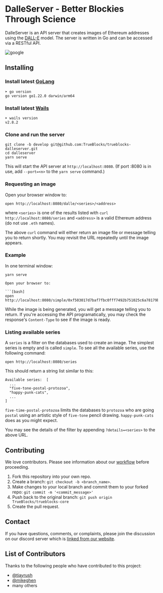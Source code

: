 # DalleServer - Better Blockies Through Science

DalleServer is an API server that creates images of Ethereum addresses using the
[DALL-E](https://openai.com/research/dall-e/) model. The server is written in Go
and can be accessed via a RESTful API.

<img alt="google" src="https://www.google.com/logos/doodles/2024/paris-games-breaking-6753651837110566-law.gif">

## Installing

### Install latest [GoLang](https://go.dev/doc/install)

```[bash]
➤ go version
go version go1.22.0 darwin/arm64
```

### Install latest [Wails](https://wails.io/docs/gettingstarted/installation/)

```[bash]
➤ wails version
v2.8.2
```

### Clone and run the server

```[bash]
git clone -b develop git@github.com:TrueBlocks/trueblocks-dalleserver.git
cd dalleserver
yarn serve
```

This will start the API server at `http://localhost:8080`. (If port :8080 is in use, add `--port=<n>` to the `yarn serve` command.)

### Requesting an image

Open your browser window to:

```[bash]
open http://localhost:8080/dalle/<series>/<address>
```

where `<series>` is one of the results listed with `curl http://localhost:8080/series` and `<address>` is a valid Ethereum address (do not use `.eth` names).

The above `curl` command will either return an image file or message telling you to return shortly. You may revisit the URL repeatedly until the image appears.

### Example

In one terminal window:

```[bash]
yarn serve
```

```[bash]
Open your browser to:

```[bash]
open http://localhost:8080/simple/0xf503017d7baf7fbc0fff7492b751025c6a78179b
```

While the image is being generated, you will get a message telling you to return. If you're accessing the API programatically, you may check the response's `Content-Type` to see if the image is ready.

### Listing available series

A `series` is a filter on the databases used to create an image. The simplest series is empty and is called `simple`. To see all the available series, use the following command:

```[bash]
open http://localhost:8080/series
```

This should return a string list similar to this:

```[bash]
Available series:  [
  ...
  "five-tone-postal-protozoa",
  "happy-punk-cats",
  ...
]
```

`five-time-postal-protozoa` limits the databases to `protozoa` who are going `postal` using an artistic style of `five-tone` pencil drawing. `happy-punk-cats` does as you might expect.

You may see the details of the filter by appending `?details=<series>` to the above URL.

## Contributing

We love contributors. Please see information about our [workflow](https://github.com/TrueBlocks/trueblocks-core/blob/develop/docs/BRANCHING.md) before proceeding.

1. Fork this repository into your own repo.
2. Create a branch: `git checkout -b <branch_name>`.
3. Make changes to your local branch and commit them to your forked repo: `git commit -m '<commit_message>'`
4. Push back to the original branch: `git push origin TrueBlocks/trueblocks-core`
5. Create the pull request.

## Contact

If you have questions, comments, or complaints, please join the discussion on our discord server which is [linked from our website](https://trueblocks.io).

## List of Contributors

Thanks to the following people who have contributed to this project:

- [@tjayrush](https://github.com/tjayrush)
- [@mikeghen](https://github.com/mikeghen)
- many others
